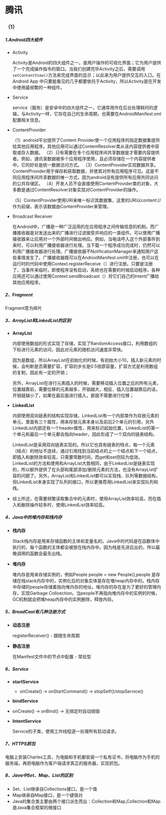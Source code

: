 # 腾讯

### （1）

##### 1.Android四大组件

- Activity

    Activity是Android的四大组件之一。是用户操作的可视化界面；它为用户提供了一个完成操作指令的窗口。当我们创建完毕Activity之后，需要调用`setContentView()`方法来完成界面的显示；以此来为用户提供交互的入口。在Android App 中只要能看见的几乎都要依托于Activity，所以Activity是在开发中使用最频繁的一种组件。 

- Service

   service（服务）是安卓中的四大组件之一，它通常用作在后台处理耗时的逻辑，与Activity一样，它存在自己的生命周期，也需要在AndroidManifest.xml配置相关信息。 

- ContentProvider

   （1）android平台提供了Content Provider使一个应用程序的指定数据集提供给其他应用程序。其他应用可以通过ContentResolver类从该内容提供者中获取或存入数据。
  （2）只有需要在多个应用程序间共享数据是才需要内容提供者。例如，通讯录数据被多个应用程序使用，且必须存储在一个内容提供者中。它的好处是统一数据访问方式。
  （3）ContentProvider实现数据共享。ContentProvider用于保存和获取数据，并使其对所有应用程序可见。这是不同应用程序间共享数据的唯一方式，因为android没有提供所有应用共同访问的公共存储区。
  （4）开发人员不会直接使用ContentProvider类的对象，大多数是通过ContentResolver对象实现对ContentProvider的操作。

  （5）ContentProvider使用URI来唯一标识其数据集，这里的URI以content://作为前缀，表示该数据由ContentProvider来管理。

- Broadcast Receiver

   在Android中，广播是一种广泛运用的在应用程序之间传输信息的机制。而广播接收器是对发送出来的广播进行过滤接受并响应的一类组件。可以使用广播接收器来让应用对一个外部时间做出响应。例如，当电话呼入这个外部事件到来时，可以利用广播接收器进行处理。当下载一个程序成功完成时，仍然可以利用广播接收器进行处理。广播接收器不NotificationManager来通知用户这些事情发生了。广播接收器既可以在AndroidManifest.xml中注册，也可以在运行时的代码中使用Context.registerReceive（）进行注册。只要是注册了，当事件来临时，即使程序没有启动，系统也在需要的时候启动程序。各种应用还可以通过使用Context.sendBroadcast（）将它们自己的Intent广播给其他应用程序。 



##### 2、Fragment

Fragment意为碎片



##### 3、ArrayList和LinkedList的区别

- **ArrayList**

  内部使用数组的形式实现了存储，实现了RandomAccess接口，利用数组的下标进行元素的访问，因此对元素的随机访问速度非常快。

  因为是数组，所以ArrayList在初始化的时候，有初始大小10，插入新元素的时候，会判断是否需要扩容，扩容的步长是0.5倍原容量，扩容方式是利用数组的复制，因此有一定的开销；

  另外，ArrayList在进行元素插入的时候，需要移动插入位置之后的所有元素，位置越靠前，需要位移的元素越多，开销越大，相反，插入位置越靠后的话，开销就越小了，如果在最后面进行插入，那就不需要进行位移；

- **LinkedList**

  内部使用双向链表的结构实现存储，LinkedList有一个内部类作为存放元素的单元，里面有三个属性，用来存放元素本身以及前后2个单元的引用，另外LinkedList内部还有一个header属性，用来标识起始位置，LinkedList的第一个单元和最后一个单元都会指向header，因此形成了一个双向的链表结构。

  LinkedList是采用双向链表实现的。所以它也具有链表的特点，每一个元素（结点）的地址不连续，通过引用找到当前结点的上一个结点和下一个结点，即插入和删除效率较高，只需要常数时间，而get和set则较为低效。
   LinkedList的方法和使用和ArrayList大致相同，由于LinkedList是链表实现的，所以额外提供了在头部和尾部添加/删除元素的方法，也没有ArrayList扩容的问题了。另外，ArrayList和LinkedList都可以实现栈、队列等数据结构，但LinkedList本身实现了队列的接口，所以更推荐用LinkedList来实现队列和栈。

- 综上所述，在需要频繁读取集合中的元素时，使用ArrayList效率较高，而在插入和删除操作较多时，使用LinkedList效率较高。



##### 4、Java中的堆内存和栈内存

- **栈内存**

  Stack栈内存是用来存储函数的主体和变量名的。Java中的代码是在函数体中执行的，每个函数的主体都会被放在栈内存中。因为栈是先进后出的，所以最晚调用的函数会最先出栈。

- **堆内存**

  堆内存是用来存储实例的，例如People people = new People(),people 是存储在栈stack内存中的，实例化后的对象实体是存在堆heap内存中的。栈内存中存储的people存储着指向堆内存的地址。堆内存的存在是为了更好的管理内存，实现Garbage Colloection。当people不再指向堆内存中的实例的时候，GC机制就会把堆heap内存中的实例删除，释放内存。



##### 5、BroadCast有几种注册方式

- **动态注册**

  registerReceiver() - 跟随生命周期

- **静态注册**

  在Manifest文件中的<application>节点中配置<receiver> - 常驻型
  
##### 6、Service

- **startService**

  - onCreate() -> onStartCommand() -> stopSelf()/stopService()

- **bindService**
- onCreate() -> onBind() -> 无绑定时自动销毁

- **IntentService**

  Service的子类，使用工作线程逐一处理所有启动请求。



##### 7、HTTPS抓包

​	电脑上安装Charles工具，为电脑和手机都安装一个私有证书，将电脑作为手机的服务端，再把电脑作为客户端请求真正的服务器，实现抓包。



##### 8、Java中Set、Map、List的区别

- Set、List继承自Collections接口，是一个值
- Map继承自Map接口，是一个键值对
- Java的集合类主要由两个接口派生而出：Collection和Map,Collection和Map是Java集合框架的根接口

  

  

  